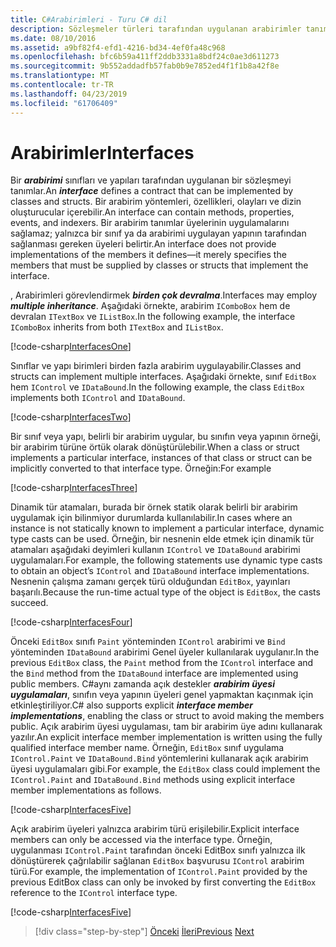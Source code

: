 ```yaml
---
title: C#Arabirimleri - Turu C# dil
description: Sözleşmeler türleri tarafından uygulanan arabirimler tanımlarC#
ms.date: 08/10/2016
ms.assetid: a9bf82f4-efd1-4216-bd34-4ef0fa48c968
ms.openlocfilehash: bfc6b59a411ff2ddb3331a8bdf24c0ae3d611273
ms.sourcegitcommit: 9b552addadfb57fab0b9e7852ed4f1f1b8a42f8e
ms.translationtype: MT
ms.contentlocale: tr-TR
ms.lasthandoff: 04/23/2019
ms.locfileid: "61706409"
---
```

# <a name="interfaces"></a><span data-ttu-id="d424f-103">Arabirimler</span><span class="sxs-lookup"><span data-stu-id="d424f-103">Interfaces</span></span>

<span data-ttu-id="d424f-104">Bir ***arabirimi*** sınıfları ve yapıları tarafından uygulanan bir sözleşmeyi tanımlar.</span><span class="sxs-lookup"><span data-stu-id="d424f-104">An ***interface*** defines a contract that can be implemented by classes and structs.</span></span> <span data-ttu-id="d424f-105">Bir arabirim yöntemleri, özellikleri, olayları ve dizin oluşturucular içerebilir.</span><span class="sxs-lookup"><span data-stu-id="d424f-105">An interface can contain methods, properties, events, and indexers.</span></span> <span data-ttu-id="d424f-106">Bir arabirim tanımlar üyelerinin uygulamalarını sağlamaz; yalnızca bir sınıf ya da arabirimi uygulayan yapının tarafından sağlanması gereken üyeleri belirtir.</span><span class="sxs-lookup"><span data-stu-id="d424f-106">An interface does not provide implementations of the members it defines—it merely specifies the members that must be supplied by classes or structs that implement the interface.</span></span>

<span data-ttu-id="d424f-107">, Arabirimleri görevlendirmek ***birden çok devralma***.</span><span class="sxs-lookup"><span data-stu-id="d424f-107">Interfaces may employ ***multiple inheritance***.</span></span> <span data-ttu-id="d424f-108">Aşağıdaki örnekte, arabirim `IComboBox` hem de devralan `ITextBox` ve `IListBox`.</span><span class="sxs-lookup"><span data-stu-id="d424f-108">In the following example, the interface `IComboBox` inherits from both `ITextBox` and `IListBox`.</span></span>

[!code-csharp[InterfacesOne](../../../samples/snippets/csharp/tour/interfaces/Program.cs#L5-L17)]

<span data-ttu-id="d424f-109">Sınıflar ve yapı birimleri birden fazla arabirim uygulayabilir.</span><span class="sxs-lookup"><span data-stu-id="d424f-109">Classes and structs can implement multiple interfaces.</span></span> <span data-ttu-id="d424f-110">Aşağıdaki örnekte, sınıf `EditBox` hem `IControl` ve `IDataBound`.</span><span class="sxs-lookup"><span data-stu-id="d424f-110">In the following example, the class `EditBox` implements both `IControl` and `IDataBound`.</span></span>

[!code-csharp[InterfacesTwo](../../../samples/snippets/csharp/tour/interfaces/Program.cs#L19-L27)]

<span data-ttu-id="d424f-111">Bir sınıf veya yapı, belirli bir arabirim uygular, bu sınıfın veya yapının örneği, bir arabirim türüne örtük olarak dönüştürülebilir.</span><span class="sxs-lookup"><span data-stu-id="d424f-111">When a class or struct implements a particular interface, instances of that class or struct can be implicitly converted to that interface type.</span></span> <span data-ttu-id="d424f-112">Örneğin:</span><span class="sxs-lookup"><span data-stu-id="d424f-112">For example</span></span>

[!code-csharp[InterfacesThree](../../../samples/snippets/csharp/tour/interfaces/Program.cs#L33-L35)]

<span data-ttu-id="d424f-113">Dinamik tür atamaları, burada bir örnek statik olarak belirli bir arabirim uygulamak için bilinmiyor durumlarda kullanılabilir.</span><span class="sxs-lookup"><span data-stu-id="d424f-113">In cases where an instance is not statically known to implement a particular interface, dynamic type casts can be used.</span></span> <span data-ttu-id="d424f-114">Örneğin, bir nesnenin elde etmek için dinamik tür atamaları aşağıdaki deyimleri kullanın `IControl` ve `IDataBound` arabirimi uygulamaları.</span><span class="sxs-lookup"><span data-stu-id="d424f-114">For example, the following statements use dynamic type casts to obtain an object’s `IControl` and `IDataBound` interface implementations.</span></span> <span data-ttu-id="d424f-115">Nesnenin çalışma zamanı gerçek türü olduğundan `EditBox`, yayınları başarılı.</span><span class="sxs-lookup"><span data-stu-id="d424f-115">Because the run-time actual type of the object is `EditBox`, the casts succeed.</span></span>

[!code-csharp[InterfacesFour](../../../samples/snippets/csharp/tour/interfaces/Program.cs#L40-L42)]

<span data-ttu-id="d424f-116">Önceki `EditBox` sınıfı `Paint` yönteminden `IControl` arabirimi ve `Bind` yönteminden `IDataBound` arabirimi Genel üyeler kullanılarak uygulanır.</span><span class="sxs-lookup"><span data-stu-id="d424f-116">In the previous `EditBox` class, the `Paint` method from the `IControl` interface and the `Bind` method from the `IDataBound` interface are implemented using public members.</span></span> <span data-ttu-id="d424f-117">C#aynı zamanda açık destekler ***arabirim üyesi uygulamaları***, sınıfın veya yapının üyeleri genel yapmaktan kaçınmak için etkinleştiriliyor.</span><span class="sxs-lookup"><span data-stu-id="d424f-117">C# also supports explicit ***interface member implementations***, enabling the class or struct to avoid making the members public.</span></span> <span data-ttu-id="d424f-118">Açık arabirim üyesi uygulaması, tam bir arabirim üye adını kullanarak yazılır.</span><span class="sxs-lookup"><span data-stu-id="d424f-118">An explicit interface member implementation is written using the fully qualified interface member name.</span></span> <span data-ttu-id="d424f-119">Örneğin, `EditBox` sınıf uygulama `IControl.Paint` ve `IDataBound.Bind` yöntemlerini kullanarak açık arabirim üyesi uygulamaları gibi.</span><span class="sxs-lookup"><span data-stu-id="d424f-119">For example, the `EditBox` class could implement the `IControl.Paint` and `IDataBound.Bind` methods using explicit interface member implementations as follows.</span></span>

[!code-csharp[InterfacesFive](../../../samples/snippets/csharp/tour/interfaces/Program.cs#L60-L64)]

<span data-ttu-id="d424f-120">Açık arabirim üyeleri yalnızca arabirim türü erişilebilir.</span><span class="sxs-lookup"><span data-stu-id="d424f-120">Explicit interface members can only be accessed via the interface type.</span></span> <span data-ttu-id="d424f-121">Örneğin, uygulanması `IControl.Paint` tarafından önceki EditBox sınıfı yalnızca ilk dönüştürerek çağrılabilir sağlanan `EditBox` başvurusu `IControl` arabirim türü.</span><span class="sxs-lookup"><span data-stu-id="d424f-121">For example, the implementation of `IControl.Paint` provided by the previous EditBox class can only be invoked by first converting the `EditBox` reference to the `IControl` interface type.</span></span>

[!code-csharp[InterfacesFive](../../../samples/snippets/csharp/tour/interfaces/Program.cs#L71-L74)]

>[!div class="step-by-step"]
><span data-ttu-id="d424f-122">[Önceki](arrays.md)
>[İleri](enums.md)</span><span class="sxs-lookup"><span data-stu-id="d424f-122">[Previous](arrays.md)
[Next](enums.md)</span></span>